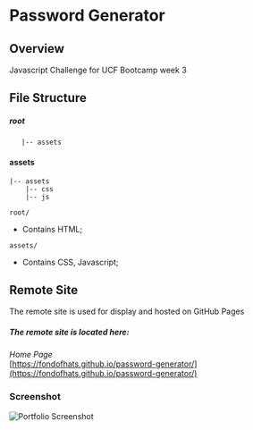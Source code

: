 # Password Generator

## Overview

Javascript Challenge for UCF Bootcamp week 3


## File Structure

##### root

```shell
   |-- assets
```

#### assets
```shell
|-- assets
    |-- css
    |-- js
```

`root/`

- Contains HTML;


`assets/`

- Contains CSS, Javascript;


## Remote Site

The remote site is used for display and hosted on GitHub Pages

##### The remote site is located here:
*Home Page*<br>[https://fondofhats.github.io/password-generator/](https://fondofhats.github.io/password-generator/)

### Screenshot

![Portfolio Screenshot](https://raw.githubusercontent.com/fondofhats/password-generator/master/password-generator-screenshot.jpg)